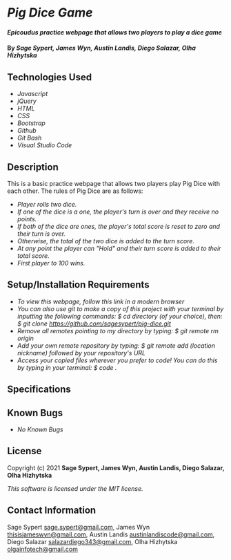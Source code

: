 # _Pig Dice Game_

#### _Epicoudus practice webpage that allows two players to play a dice game_

#### By _Sage Sypert, James Wyn, Austin Landis, Diego Salazar, Olha Hizhytska_

## Technologies Used

* _Javascript_
* _jQuery_
* _HTML_
* _CSS_
* _Bootstrap_
* _Github_
* _Git Bash_
* _Visual Studio Code_

## Description

This is a basic practice webpage that allows two players play Pig Dice with each other. The rules of Pig Dice are as follows:

* _Player rolls two dice._
* _If one of the dice is a one, the player's turn is over and they receive no points._
* _If both of the dice are ones, the player's total score is reset to zero and their turn is over._
* _Otherwise, the total of the two dice is added to the turn score._
* _At any point the player can "Hold" and their turn score is added to their total score._
* _First player to 100 wins._

## Setup/Installation Requirements

* _To view this webpage, follow this link in a modern browser_
* _You can also use git to make a copy of this project with your terminal by inputting the following commands:  $ cd directory (of your choice), then:  $ git clone https://github.com/sagesypert/pig-dice.git_
* _Remove all remotes pointing to my directory by typing:  $ git remote rm origin_
* _Add your own remote repository by typing:  $ git remote add (location nickname) followed by your repository's URL_
* _Access your copied files wherever you prefer to code! You can do this by typing in your terminal:  $ code ._

## Specifications

## Known Bugs

* _No Known Bugs_

## License

Copyright (c) 2021 **Sage Sypert, James Wyn, Austin Landis, Diego Salazar, Olha Hizhytska**

*This software is licensed under the MIT license.*

## Contact Information

Sage Sypert <sage.sypert@gmail.com>, James Wyn <thisisjameswyn@gmail.com>, Austin Landis <austinlandiscode@gmail.com>, Diego Salazar <salazardiego343@gmail.com>, Olha Hizhytska <olgainfotech@gmail.com>